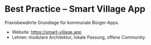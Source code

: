 # Best Practice – Smart Village App

Praxisbewährte Grundlage für kommunale Bürger‑Apps.

- Website: https://smart-village.app
- Lehren: modulare Architektur, lokale Passung, offene Community.
